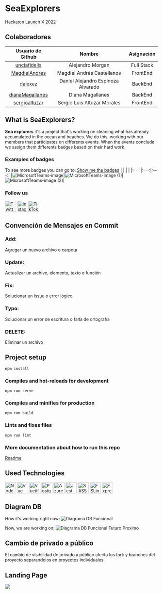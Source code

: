# SeaExplorers
Hackaton Launch X 2022

## Colaboradores

| Usuario de Github  | Nombre | Asignación  |
|:---:|:---:|:---:|
|[unciafidelis](https://github.com/unciafidelis/)|Alejandro Morgan| Full Stack |
|[MagdielAndres](https://github.com/MagdielAndres/)|Magdiel Andrés Castellanos| FrontEnd |
|[dalexez](https://github.com/dalexez/)|Daniel Alejandro Espinoza Alvarado| BackEnd |
|[dianaMagallanes](https://github.com/dianaMagallanes/)|Diana Magallanes| BackEnd |
|[sergioaltuzar](https://github.com/sergioaltuzar/)|Sergio Luis Altuzar Morales|FrontEnd |

## What is SeaExplorers?
**Sea explorers** it's a project that's working on cleaning what has already accumulated in the ocean and beaches. We do this, working with our members that participates on differents events. When the events conclude we assign them differents badges based on their hard work.

### Examples of badges
To see more badges you can go to: [Show me the badges](https://onedrive.live.com/?authkey=%21AIuvG4X4ryQgz%2DY&id=CD4995FBB484EDAB%216484&cid=CD4995FBB484EDAB)
|  |  |  |
|:---:|:---:|:---:|
|![MicrosoftTeams-image](https://user-images.githubusercontent.com/28024862/168494284-6736d347-2f29-41cf-bfff-cb43fd477ffe.png)|![MicrosoftTeams-image (1)](https://user-images.githubusercontent.com/28024862/168494292-09278fc7-144e-4529-ba85-18cefaa1d376.png)|![MicrosoftTeams-image (2)](https://user-images.githubusercontent.com/28024862/168494305-808202d1-cec7-4ad7-9592-d705a553c83e.png)|

### Follow us
<a href="https://twitter.com/S3a_Explor3rs" target="_blank" rel="noreferrer"><img src="https://github.com/michaelkolesidis/tech-icons/blob/main/icons/twitter/twitter-original.svg" width="36" height="36" alt="Twitter" /></a> <a href="https://www.instagram.com/s3a_explor3rs/" target="_blank" rel="noreferrer"><img src="https://user-images.githubusercontent.com/28024862/168498515-2ff8b865-fd65-425f-ba6a-8cc5a1647c1c.png" width="36" height="36" alt="Instagram" /></a><a href="https://www.tiktok.com/@unciafidelis" target="_blank" rel="noreferrer"><img src="https://user-images.githubusercontent.com/28024862/168498731-4962f8d0-5e5b-44ba-8b3e-7dad8c686163.png" width="36" height="36" alt="TikTok" /></a>


## Convención de Mensajes en Commit

### Add: 
Agregar un nuevo archivo o carpeta

### Update:
Actualizar un archivo, elemento, texto o función

### Fix:
Solucionar un Issue o error lógico

### Typo:
Solucionar un error de escritura o falta de ortografía

### DELETE:
Eliminar un archivo

## Project setup
```
npm install
```
### Compiles and hot-reloads for development
```
npm run serve
```
### Compiles and minifies for production
```
npm run build
```
### Lints and fixes files
```
npm run lint
```
### More documentation about how to run this repo
[Readme](https://github.com/DianaMagallanes/SeaExplorers-1/blob/DianaDev/Documentaci%C3%B3n%20Proyecto.pdf)

## Used Technologies
<img src="https://github.com/michaelkolesidis/tech-icons/blob/main/icons/nodejs/nodejs-original.svg" width="36" height="36" alt="NodeJS" /> <img src="https://github.com/michaelkolesidis/tech-icons/blob/main/icons/vuejs/vuejs-original.svg" width="36" height="36" alt="Vue" /> <img src="https://github.com/michaelkolesidis/tech-icons/blob/main/icons/vuetify/vuetify-original.svg" width="36" height="36" alt="Vuetify" /> <img src="https://github.com/michaelkolesidis/tech-icons/blob/main/icons/postgresql/postgresql-original.svg" width="36" height="36" alt="Postgresql" /> <img src="https://github.com/michaelkolesidis/tech-icons/blob/main/icons/azure/azure-original.svg" width="36" height="36" alt="Azure" /> <img src="https://github.com/michaelkolesidis/tech-icons/blob/main/icons/jest/jest-plain.svg" width="36" height="36" alt="Jest" /> <img src="https://github.com/michaelkolesidis/tech-icons/blob/main/icons/sass/sass-original.svg" width="36" height="36" alt="SASS" /> <img src="https://github.com/michaelkolesidis/tech-icons/blob/main/icons/eslint/eslint-original.svg" width="36" height="36" alt="ESLint" /> <img src="https://github.com/michaelkolesidis/tech-icons/blob/main/icons/express/express-original.svg" width="36" height="36" alt="Express" />

## Diagram DB
How it's working right now:
![Diagrama DB Funcional](https://user-images.githubusercontent.com/28024862/168493652-0c5f2c77-4eeb-48f9-9cd6-e72b604d5f62.PNG)

Now, we are working on:
![Diagrama DB Funcional Futuro Proximo](https://user-images.githubusercontent.com/28024862/168493763-49bd37eb-8dd7-43c9-95e2-77f31ffdb428.PNG)


## Cambio de privado a público

El cambio de visibilidad de privado a público afecta los fork y branches del proyecto separandolos en proyectos individuales.

## Landing Page

![](SeaExplorers.gif)
